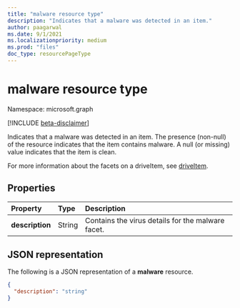 ```yaml
---
title: "malware resource type"
description: "Indicates that a malware was detected in an item."
author: paagarwal
ms.date: 9/1/2021
ms.localizationpriority: medium
ms.prod: "files"
doc_type: resourcePageType
---
```


# malware resource type

Namespace: microsoft.graph

[!INCLUDE [beta-disclaimer](../../includes/beta-disclaimer.md)]

Indicates that a malware was detected in an item.
The presence (non-null) of the resource indicates that the item contains malware. A null (or missing) value indicates that the item is clean.

For more information about the facets on a driveItem, see [driveItem][].

## Properties

| Property        | Type   | Description                                          |
|:----------------|:-------|:-----------------------------------------------------|
| **description** | String | Contains the virus details for the malware facet. |

## JSON representation

The following is a JSON representation of a **malware** resource.

<!-- {
  "blockType": "resource",
  "optionalProperties": [ "description" ],
  "@type": "microsoft.graph.malware"
}-->

```json
{
  "description": "string"
}
```

[driveItem]: driveitem.md

<!--
{
  "type": "#page.annotation",
  "description": "malware resource",
  "keywords": "malware,infected",
  "section": "documentation",
  "tocPath": "",
  "suppressions": []
}
-->
